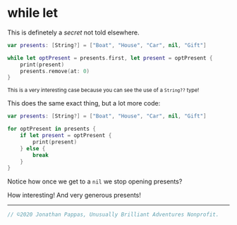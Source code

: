 # **while let**

This is definetely a *secret* not told elsewhere.

```swift
var presents: [String?] = ["Boat", "House", "Car", nil, "Gift"]

while let optPresent = presents.first, let present = optPresent {
    print(present)
    presents.remove(at: 0)
}
```

<sup>This is a very interesting case because you can see the use of a `String??` type!

This does the same exact thing, but a lot more code:

```swift
var presents: [String?] = ["Boat", "House", "Car", nil, "Gift"]

for optPresent in presents {
    if let present = optPresent {
        print(present)
    } else {
        break
    }
}
```

Notice how once we get to a `nil` we stop opening presents?

How interesting! And very generous presents!

---

```swift
// ©2020 Jonathan Pappas, Unusually Brilliant Adventures Nonprofit.
```